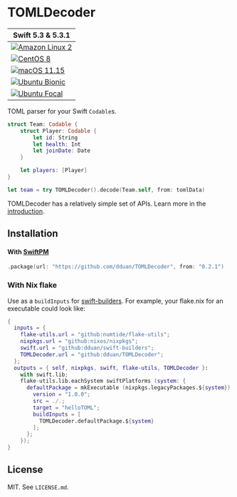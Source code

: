 # TOMLDecoder

| Swift 5.3 & 5.3.1 |
|-|
|[![Amazon Linux 2](https://github.com/dduan/TOMLDecoder/workflows/Amazon%20Linux%202/badge.svg)](https://github.com/dduan/TOMLDecoder/actions?query=workflow%3A%22Amazon+Linux+2%22)|
|[![CentOS 8](https://github.com/dduan/TOMLDecoder/workflows/CentOS%208/badge.svg)](https://github.com/dduan/TOMLDecoder/actions?query=workflow%3A%22CentOS+8%22)|
|[![macOS 11.15](https://github.com/dduan/TOMLDecoder/workflows/macOS%2011.15/badge.svg)](https://github.com/dduan/TOMLDecoder/actions?query=workflow%3A%22macOS+11.15%22)|
|[![Ubuntu Bionic](https://github.com/dduan/TOMLDecoder/workflows/Ubuntu%20Bionic/badge.svg)](https://github.com/dduan/TOMLDecoder/actions?query=workflow%3A%22Ubuntu+Bionic%22)|
|[![Ubuntu Focal](https://github.com/dduan/TOMLDecoder/workflows/Ubuntu%20Focal/badge.svg)](https://github.com/dduan/TOMLDecoder/actions?query=workflow%3A%22Ubuntu+Focal%22)|


TOML parser for your Swift `Codable`s.

```swift
struct Team: Codable {
    struct Player: Codable {
        let id: String
        let health: Int
        let joinDate: Date
    }

    let players: [Player]
}

let team = try TOMLDecoder().decode(Team.self, from: tomlData)
```

TOMLDecoder has a relatively simple set of APIs. Learn more in the [introduction](Documentation/Introduction.md).

[TOML]: https://toml.io/

## Installation

#### With [SwiftPM](https://swift.org/package-manager)

```swift
.package(url: "https://github.com/dduan/TOMLDecoder", from: "0.2.1")
```

### With Nix flake

Use as a `buildInputs` for [swift-builders](github.com/dduan/swift-builders). For example, your flake.nix
for an executable could look like:

```nix
{
  inputs = {
    flake-utils.url = "github:numtide/flake-utils";
    nixpkgs.url = "github:nixos/nixpkgs";
    swift.url = "github:dduan/swift-builders";
    TOMLDecoder.url = "github:dduan/TOMLDecoder";
  };
  outputs = { self, nixpkgs, swift, flake-utils, TOMLDecoder }:
    with swift.lib;
    flake-utils.lib.eachSystem swiftPlatforms (system: {
      defaultPackage = mkExecutable (nixpkgs.legacyPackages.${system}) {
        version = "1.0.0";
        src = ./.;
        target = "helloTOML";
        buildInputs = [
          TOMLDecoder.defaultPackage.${system}
        ];
      };
    });
}
```

## License

MIT. See `LICENSE.md`.
